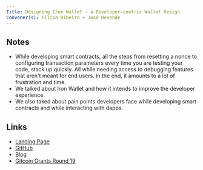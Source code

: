 ```yaml
---
Title: Designing Iron Wallet - a Developer-centric Wallet Design
Convener(s): Filipa Ribeiro + José Resende
---
```


## Notes

- While developing smart contracts, all the steps from resetting a nonce to configuring transaction parameters every time you are testing your code, stack up quickly. All while needing access to debugging features that aren't meant for end users. In the end, it amounts to a lot of frustration and time.
- We talked about Iron Wallet and how it intends to improve the developer experience. 
- We also taked about pain points developers face while developing smart contracts and while interacting with dapps.

## Links

- [Landing Page](https://iron-wallet.xyz/)
- [GitHub](https://github.com/iron-wallet)
- [Blog](https://mirror.xyz/iron-wallet.eth)
- [Gitcoin Grants Round 19](https://explorer.gitcoin.co/#/round/424/0xd4cc0dd193c7dc1d665ae244ce12d7fab337a008/0xd4cc0dd193c7dc1d665ae244ce12d7fab337a008-94)
